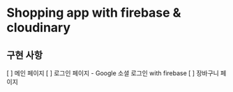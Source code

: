 # Shopping app with firebase & cloudinary

## 구현 사항
[ ] 메인 페이지
[ ] 로그인 페이지 - Google 소셜 로그인 with firebase
[ ] 장바구니 페이지